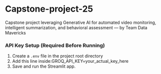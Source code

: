 # Capstone-project-25
Capstone project leveraging Generative AI for automated video monitoring, intelligent summarization, and behavioral assessment — by Team Data Mavericks
### API Key Setup (Required Before Running)
1. Create a `.env` file in the project root directory
2. Add this line inside:GROQ_API_KEY=your_actual_key_here
3. Save and run the Streamlit app.